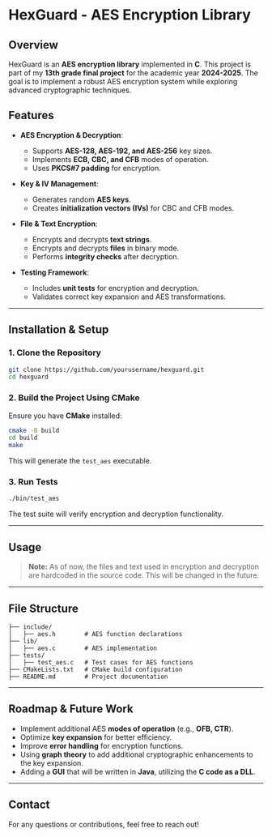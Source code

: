 # HexGuard - AES Encryption Library

## Overview
HexGuard is an **AES encryption library** implemented in **C**. This project is part of my **13th grade final project** for the academic year **2024-2025**. The goal is to implement a robust AES encryption system while exploring advanced cryptographic techniques.

## Features
- **AES Encryption & Decryption**:
  - Supports **AES-128, AES-192, and AES-256** key sizes.
  - Implements **ECB, CBC, and CFB** modes of operation.
  - Uses **PKCS#7 padding** for encryption.

- **Key & IV Management**:
  - Generates random **AES keys**.
  - Creates **initialization vectors (IVs)** for CBC and CFB modes.

- **File & Text Encryption**:
  - Encrypts and decrypts **text strings**.
  - Encrypts and decrypts **files** in binary mode.
  - Performs **integrity checks** after decryption.

- **Testing Framework**:
  - Includes **unit tests** for encryption and decryption.
  - Validates correct key expansion and AES transformations.

---

## Installation & Setup
### 1. Clone the Repository
```bash
git clone https://github.com/yourusername/hexguard.git
cd hexguard
```

### 2. Build the Project Using CMake
Ensure you have **CMake** installed:
```bash
cmake -B build
cd build
make
```
This will generate the `test_aes` executable.

### 3. Run Tests
```bash
./bin/test_aes
```
The test suite will verify encryption and decryption functionality.

---

## Usage
> **Note:** As of now, the files and text used in encryption and decryption are hardcoded in the source code. This will be changed in the future.

---

## File Structure
```
├── include/
│   ├── aes.h        # AES function declarations
├── lib/
│   ├── aes.c        # AES implementation
├── tests/
│   ├── test_aes.c   # Test cases for AES functions
├── CMakeLists.txt   # CMake build configuration
├── README.md        # Project documentation
```

---

## Roadmap & Future Work
- Implement additional AES **modes of operation** (e.g., **OFB, CTR**).
- Optimize **key expansion** for better efficiency.
- Improve **error handling** for encryption functions.
- Using **graph theory** to add additional cryptographic enhancements to the key expansion.
- Adding a **GUI** that will be written in **Java**, utilizing the **C code as a DLL**.

---

## Contact
For any questions or contributions, feel free to reach out!

